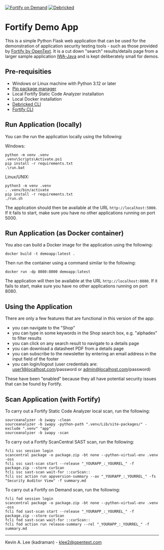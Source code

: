 [![Fortify on Demand](https://github.com/fortify-presales/IWA-Python/actions/workflows/fod.yml/badge.svg)](https://github.com/fortify-presales/IWA-Python/actions/workflows/fod.yml) [![Debricked](https://github.com/fortify-presales/IWA-Python/actions/workflows/debricked.yml/badge.svg)](https://github.com/fortify-presales/IWA-Python/actions/workflows/debricked.yml)

# Fortify Demo App

This is a simple Python Flask web application that can be used for the demonstration of application
security testing tools - such as those provided by [Fortify by OpenText](https://www.microfocus.com/en-us/cyberres/application-security). 
It is a cut down "search" results/details page from a larger sample application [IWA-Java](https://github.com/fortify/IWA-Java) and is kept deliberately small for demos.

Pre-requisities
---------------

 - Windows or Linux machine with Python 3.12 or later
 - [Pip package manager](https://pypi.org/project/pip/)
 - Local Fortify Static Code Analyzer installation 
 - Local Docker installation
 - [Debricked CLI](https://docs.debricked.com/tools-and-integrations/cli/debricked-cli)
 - [Fortify CLI](https://github.com/fortify/fcli)

Run Application (locally)
-------------------------

You can the run the application locally using the following:

Windows:

```
python -m venv .venv
.venv\Scripts\Activate.ps1
pip install -r requirements.txt
.\run.bat
```

Linux/UNIX:

```
python3 -m venv .venv           
. .venv/bin/activate
pip install -r requirements.txt
./run.sh
```

The application should then be available at the URL `http://localhost:5000`. If it fails to start,
make sure you have no other applications running on port 5000. 

Run Application (as Docker container)
-------------------------------------

You also can build a Docker image for the application using the following:

```
docker build -t demoapp:latest .
```

Then run the container using a command similar to the following:

```
docker run -dp 8080:8000 demoapp:latest
```

The application will then be available at the URL `http://localhost:8080`. If it fails to start,
make sure you have no other applications running on port 8080.

Using the Application
---------------------

There are only a few features that are functional in this version of the app:

- you can navigate to the "Shop"
- you can type in some keywords in the Shop search box, e.g. "alphadex" to filter results
- you can click on any search result to navigate to a details page
- you can download a datasheet PDF from a details page
- you can subscribe to the newsletter by entering an email address in the input field of the footer
- you can login/logout (user credentials are: user1@localhost.com/password or admin@localhost.com/password)

These have been "enabled" because they all have potential security issues that can be found by Fortify.

Scan Application (with Fortify)
-------------------------------

To carry out a Fortify Static Code Analyzer local scan, run the following:

```
sourceanalyzer -b iwapy -clean
sourceanalyzer -b iwapy -python-path ".venv/Lib/site-packages/" -exclude ".venv" "app"
sourceanalyzer -b iwapy -scan
```

To carry out a Fortify ScanCentral SAST scan, run the following:

```
fcli ssc session login
scancentral package -o package.zip -bt none --python-virtual-env .venv -oss
fcli ssc sast-scan start --release "_YOURAPP_:_YOURREL_" -f package.zip --store curScan
fcli ssc sast-scan wait-for ::curScan::
fcli ssc action run appversion-summary --av "_YOURAPP_:_YOURREL_" -fs "Security Auditor View" -f summary.md
```

To carry out a Fortify on Demand scan, run the following:

```
fcli fod session login
scancentral package -o package.zip -bt none --python-virtual-env .venv -oss
fcli fod sast-scan start --release "_YOURAPP_:_YOURREL_" -f package.zip --store curScan
fcli fod sast-scan wait-for ::curScan::
fcli fod action run release-summary --rel "_YOURAPP_:_YOURREL_" -f summary.md
```

---

Kevin A. Lee (kadraman) - klee2@opentext.com
